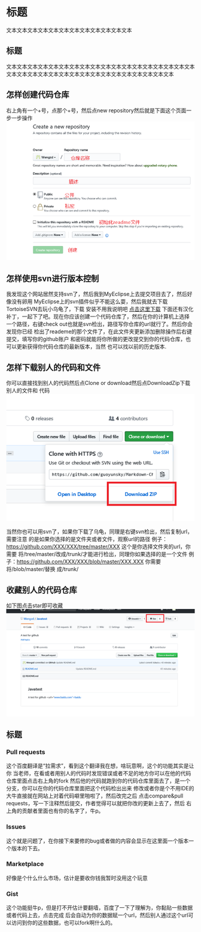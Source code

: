 标题
===================================================================================
文本文本文本文本文本文本文本文本文本文本文本文本


## 标题
文本文本文本文本文本文本文本文本文本文本文本文本文本文本文本文本文本文本
文本文本文本文本文本文本文本文本文本文本文本文本文本文本文本文本

## 怎样创建代码仓库
右上角有一个+号，点那个+号，然后点new repository然后就是下面这个页面一步一步操作
![img2.PNG](https://github.com/Wengzd/Javatest/blob/master/img2.PNG)

## 怎样使用svn进行版本控制
我发现这个网站居然支持svn了，然后我到MyEclipse上去提交项目去了，然后好像没有卵用
MyEclipse上的svn插件似乎不能这么耍，然后我就去下载TortoiseSVN去玩小乌龟了，下载
安装不用我说明吧 [点击这里下载](https://tortoisesvn.net/downloads.html)
下面还有汉化补丁，一起下了吧。现在你应该创建一个代码仓库了，然后在你的计算机上选择
一个路径，右键check out也就是svn检出，路径写你仓库的url就行了。然后你会发现你已经
检出了reademe的那个文件了，在此文件夹更新添加删除操作后右键提交，填写你的github账户
和密码就能将你所做的更改提交到你的代码仓库，也可以更新获得你代码仓库的最新版本，当然
也可以找以前的历史版本.

## 怎样下载别人的代码和文件
你可以直接找到别人的代码然后点Clone or download然后点DownloadZip下载别人的文件和
代码
![img1.PNG](https://github.com/Wengzd/Javatest/blob/master/img1.PNG)

当然你也可以用svn了，如果你下载了乌龟，同理是右键svn检出，然后复制url，需要注意
的是如果你选择的是文件夹或者文件，观察url的路径
例子：https://github.com/XXX/XXX/tree/master/XXX 这个是你选择文件夹的url，你需要
将/tree/master/改成/trunk/才能进行检出，同理你如果选择的是一个文件
例子：https://github.com/XXX/XXX/blob/master/XXX.XXX 你需要将/blob/master/替换
成/trunk/

## 收藏别人的代码仓库
如下图点击star即可收藏
![img3.PNG](https://github.com/Wengzd/Javatest/blob/master/img3.PNG)

## 标题
### Pull requests
这个百度翻译是“拉需求”，看到这个翻译我在想，啥玩意啊，这个的功能其实是让你
当老师，在看或者用别人的代码时发现错误或者不足的地方你可以在他的代码仓库里面点击右上角的fork
然后他的代码就跑到你的代码仓库里面去了，是一个分支，你可以在你的代码仓库里面把这个代码检出出来
修改或者你是个不用IDE的大牛直接就在网站上对着代码噼里啪啦了，然后改完之后
点击compare&pull requests，写一下注释然后提交，作者觉得可以就把你改的更新上去了，然后
右上角的贡献者里面也有你的名字了，牛p。
### Issues
这个就是问题了，在你接下来要修的bug或者做的内容会显示在这里面一个版本一个版本的下去。
### Marketplace
好像是个什么什么市场，估计是要收你钱我暂时没用这个玩意
### Gist
这个功能挺牛p，但是打不开估计要翻墙，百度了一下了理解为，你黏贴一些数据或者代码上去，点击完成
后会自动为你的数据赋一个url，然后别人通过这个url可以访问到你的这些数据，也可以fork啊什么的。

